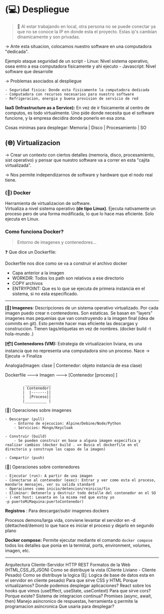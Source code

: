 # (💻) Despliegue

> 💭 Al estar trabajando en local, otra persona no se puede conectar ya que no se conoce la IP en donde esta el proyecto. Estas ip's cambian dinamicamente y son privadas.

-> Ante esta situacion, colocamos nuestro software en una computadora "dedicada".

Ejemplo ataque seguridad de un script - Linux: Nivel sistema operativo, osea entro a esa computadora fisicamente y ahi ejecuto - Javascript: Nivel software que desarrolle

-> Problemas asociados al despliegue

    - Seguridad fisica: Donde esta fisicamente la computadora dedicada
    - Computadora con recursos necesarios para nuestro software
    - Refrigeracion, energia y buena provision de servicio de red

**IaaS (Infrastructure as a Service):** En vez de ir fisicamente al centro de computos, es todo virtualmente. Uno pide donde necesita que el software funcione, y la empresa decidira donde ponerlo en esa zona.

Cosas minimas para desplegar: Memoria | Disco | Procesamiento | SO

## (🌐) Virtualizacion

-> Crear un contexto con ciertos detalles (memoria, disco, procesamiento, sist operativo) y pensar que nuestro software va a correr en esta "cajita virtualizada".

-> Nos permite independizarnos de software y hardware que el nodo real tiene.

### (🐳) Docker

Herramienta de virtualizacion de software.  
Virtualiza a nivel sistema operativo **(de tipo Linux)**. Ejecuta nativamente un proceso pero de una forma modificada, lo que lo hace mas eficiente.
Solo ejecuta en Linux.

### Como funciona Docker?

> Entorno de imagenes y contenedores...

❓ Que dice un Dockerfile:

Dockerfile nos dice como se va a construir el archivo docker

- Capa anterior a la imagen
- WORKDIR: Todos los path son relativos a ese directorio
- COPY archivos
- ENTRYPOINT: Que es lo que se ejecuta de primera instancia en el sistema, si no esta especificado.

---

**[🎨] Imagenes**: Descripciones de un sistema operativo virtualizado. Por cada imagen puedo crear n contenedores.
Son estaticas.
Se basan en "layers" imagenes mas pequenias que van construyendo a la imagen final (idea de commits en git). Esto permite hacer mas eficiente las descargas y construccion.
Tienen tags/etiquetas en vez de nombres. (docker build -t hola-mundo .)

**[📦] Contenedores (VM):** Estrategia de virtualizacion liviana, es una instancia que no representa una computadora sino un proceso.
Nace -> Ejecuta -> Finaliza

Analogia(Imagen: clase | Contenedor: objeto instancia de esa clase)

Dockerfile ---> Imagen ---> [Contenedor [proceso] ]

             ____________
            | Contenedor|
            |  |-------||
            |  |Proceso||
            |__________ |

[🔩] Operaciones sobre imagenes

    - Descargar (pull)
        - Entorno de ejecucion: Alpine/Debine/Node/Python
        - Servicios: Mongo/Keycloak

    - Construir (build)
        - Se pueden construir en base a alguna imagen especifica y realizar cambios (docker build . => Busca el dockerfile en el directorio y construye las capas de la imagen)

    - Compartir (push)

[🔩] Operaciones sobre contenedores

    - Ejecutar (run): A partir de una imagen
    - Conectarse al contenedor (exec): Entrar y ver como esta el proceso, mandarle mensajes, ver su salida standard
    - Operaciones como inicio/detencion/reinicio/fin
    - Eliminar: Detenerlo y destruir todo detalle del contenedor en el SO
    - (-net host: Levanta en la misma red que estoy yo
    -p puertoMiMaquina:puertoContenedor)

**Registros** : Para descargar/subir imagenes dockers

Procesos demons/larga vida, conviene levantar el servidor en -d (dettached/demon) lo que hace es iniciar el proceso y dejarlo en segundo plano

**Docker compose:** Permite ejecutar mediante el comando `docker compose` todos los detalles que ponia en la terminal, ports, environment, volumes, imagen, etc.

---

Arquitectura
Cliente-Servidor
HTTP
REST
Formatos de la Web (HTML,CSS,JS,JSON)
Como se distribuye la vista (Cliente Liviano - Cliente Pesado)
Como se distribuye la logica (Ej: Logica de base de datos esta en el servidor en cliente pesado)
Para que sirve CSS y HTML
Porque virtualizamos? Donde podemos desplegar aplicaciones?
React sobre los hooks que vimos (useEffect, useState, useContext)
Para que sirve cors? Porque existe?
Sistema de integracion continua?
Promises (async, await, then) Manejo asincronico de respuestas, herramienta q permite la programacion asincronica
Que usaria para desplegar?
